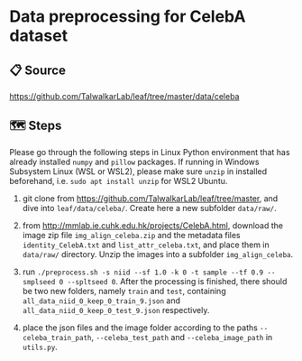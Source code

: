 # Data preprocessing for CelebA dataset

## 📋 Source
https://github.com/TalwalkarLab/leaf/tree/master/data/celeba

## 🗺 Steps

Please go through the following steps in Linux Python environment that has already installed `numpy` and `pillow` packages. If running in Windows Subsystem Linux (WSL or WSL2), please make sure `unzip` in installed beforehand, i.e. `sudo apt install unzip` for WSL2 Ubuntu.

1. git clone from https://github.com/TalwalkarLab/leaf/tree/master, and dive into `leaf/data/celeba/`. Create here a new subfolder `data/raw/`.

2. from http://mmlab.ie.cuhk.edu.hk/projects/CelebA.html, download the image zip file `img_align_celeba.zip` and the metadata files `identity_CelebA.txt` and `list_attr_celeba.txt`, and place them in `data/raw/` directory. Unzip the images into a subfolder `img_align_celeba`.

3. run `./preprocess.sh -s niid --sf 1.0 -k 0 -t sample --tf 0.9 --smplseed 0 --spltseed 0`. After the processing is finished, there should be two new folders, namely `train` and `test`, containing `all_data_niid_0_keep_0_train_9.json` and `all_data_niid_0_keep_0_test_9.json` respectively.

4. place the json files and the image folder according to the paths `--celeba_train_path`, `--celeba_test_path` and `--celeba_image_path` in `utils.py`.